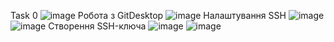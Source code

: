   Task 0
  ![image](https://user-images.githubusercontent.com/86926470/124456107-ffb5cb80-dd92-11eb-96fb-f6660b7b10a8.png)
Робота з GitDesktop
![image](https://user-images.githubusercontent.com/86926470/124459114-7b654780-dd96-11eb-8b24-dfd227975e28.png)
Налаштування SSH
![image](https://user-images.githubusercontent.com/86926470/124462522-71ddde80-dd9a-11eb-8053-f347f87ee2cf.png)
![image](https://user-images.githubusercontent.com/86926470/124462732-a8b3f480-dd9a-11eb-9371-296a36d69346.png)
Створення SSH-ключа
![image](https://user-images.githubusercontent.com/86926470/124463621-cfbef600-dd9b-11eb-9913-74b983be1ccf.png)
![image](https://user-images.githubusercontent.com/86926470/124464460-e580eb00-dd9c-11eb-90f3-669274cec167.png)
